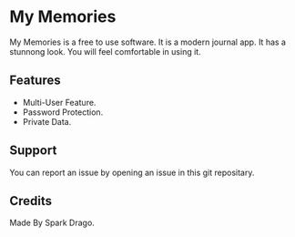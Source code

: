 # My Memories

My Memories is a free to use software. It is a modern journal app. It has a stunnong look. You will feel comfortable in using it.

## Features

* Multi-User Feature.
* Password Protection.
* Private Data.

## Support

You can report an issue by opening an issue in this git repositary.

## Credits

Made By Spark Drago.
